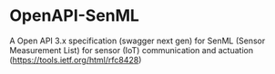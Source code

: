 # OpenAPI-SenML
A Open API 3.x specification (swagger next gen) for SenML (Sensor Measurement List) for sensor (IoT) communication and actuation (https://tools.ietf.org/html/rfc8428)
